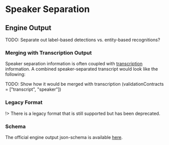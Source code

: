 # Speaker Separation

## Engine Output

[](vtn-standard.example.json ':include :type=code json')

TODO: Separate out label-based detections vs. entity-based recognitions?

### Merging with Transcription Output

Speaker separation information is often coupled with [transcription](/engines/cognitive/transcription/) information.
A combined speaker-separated transcript would look like the following:

TODO: Show how it would be merged with transcription (validationContracts = ["transcript", "speaker"])

### Legacy Format

!> There is a legacy format that is still supported but has been deprecated.

[](vtn-standard-legacy.example.json ':include :type=code json')

### Schema

The official engine output json-schema is available
[here](/schemas/vtn-standard/speaker.json ':ignore').
